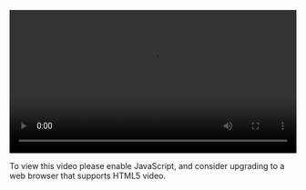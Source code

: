 <video controls="" style="width: 100%; display: block;"><source src="http://o86bpj665.bkt.clouddn.com/react-express-api/9-create-post.mp4" type="video/mp4"><p>To view this video please enable JavaScript, and consider upgrading to a web browser that supports HTML5 video.</p></video>
